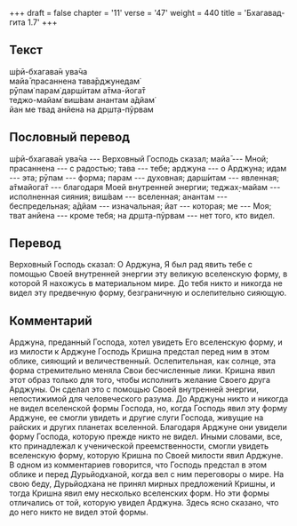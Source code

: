 +++
draft = false
chapter = '11'
verse = '47'
weight = 440
title = 'Бхагавад-гита 1.7'
+++
## Текст

ш́рӣ-бхагава̄н ува̄ча  
майа̄ прасаннена тава̄рджунедам̇  
рӯпам̇ парам̇ дарш́итам а̄тма-йога̄т  
теджо-майам̇ виш́вам анантам а̄дйам̇  
йан ме твад анйена на др̣шт̣а-пӯрвам

## Пословный перевод

ш́рӣ-бхагава̄н ува̄ча --- Верховный Господь сказал; майа̄ --- Мной;
прасаннена --- с радостью; тава --- тебе; арджуна --- о Арджуна; идам
--- эта; рӯпам --- форма; парам --- духовная; дарш́итам --- явленная;
а̄тмайога̄т --- благодаря Моей внутренней энергии; теджах̣-майам ---
исполненная сияния; виш́вам --- вселенная; анантам --- беспредельная;
а̄дйам --- изначальная; йат --- которая; ме --- Моя; тват анйена ---
кроме тебя; на др̣шт̣а-пӯрвам --- нет того, кто видел.

## Перевод

Верховный Господь сказал: О Арджуна, Я был рад явить тебе с помощью
Своей внутренней энергии эту великую вселенскую форму, в которой Я
нахожусь в материальном мире. До тебя никто и никогда не видел эту
предвечную форму, безграничную и ослепительно сияющую.

## Комментарий

Арджуна, преданный Господа, хотел увидеть Его вселенскую форму, и из
милости к Арджуне Господь Кришна предстал перед ним в этом облике,
сияющий и величественный. Ослепительная, как солнце, эта форма
стремительно меняла Свои бесчисленные лики. Кришна явил этот образ
только для того, чтобы исполнить желание Своего друга Арджуны. Он сделал
это с помощью Своей внутренней энергии, непостижимой для человеческого
разума. До Арджуны никто и никогда не видел вселенской формы Господа,
но, когда Господь явил эту форму Арджуне, ее смогли увидеть и другие
слуги Господа, живущие на райских и других планетах вселенной. Благодаря
Арджуне они увидели форму Господа, которую прежде никто не видел. Иными
словами, все, кто принадлежал к ученической преемственности, смогли
увидеть вселенскую форму, которую Кришна по Своей милости явил Арджуне.
В одном из комментариев говорится, что Господь предстал в этом облике и
перед Дурьйодханой, когда вел с ним переговоры о мире. На свою беду,
Дурьйодхана не принял мирных предложений Кришны, и тогда Кришна явил ему
несколько вселенских форм. Но эти формы отличались от той, которую
увидел Арджуна. Здесь ясно сказано, что до него никто не видел этой
формы.
